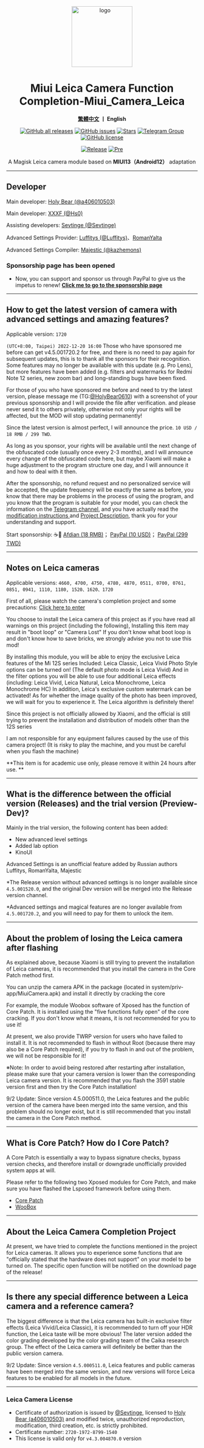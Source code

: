 <div align="center">
<img width="160" src="https://i.imgur.com/jm0M0rG.png" alt="logo">
   <h1>Miui Leica Camera Function Completion-Miui_Camera_Leica</h1>
   <p>
       <b><a href="https://github.com/a406010503/Miui_Camera/blob/main/Leica.md">繁體中文</a>  丨 English</b>
   </p>
   <a href="https://github.com/a406010503/Miui_Camera/releases"><img alt="GitHub all releases" src="https://img.shields.io/github/downloads/a406010503/Miui_Camera/total?label=Downloads"></a>
   <a href="https://github.com/a406010503/Miui_Camera/issues"><img alt="GitHub issues" src="https://img.shields.io/github/issues/a406010503/Miui_Camera"></a>
   <a href="https://github.com/a406010503/Miui_Camera/"><img alt="Stars" src="https://img.shields.io/github/stars/a406010503/Miui_Camera?label=stars"></a>
   <a href="https://t.me/HolyBearHome"><img alt="Telegram Group" src="https://img.shields.io/badge/聖小熊の小屋-Telegram-blue.svg?logo=telegram"></a>
   <a href="https://github.com/a406010503/Miui_Camera/blob/main/LICENSE"><img alt="GitHub license" src="https://img.shields.io/github/license/a406010503/Miui_Camera"></a><p>
      <a href="https://github.com/a406010503/Miui_Camera/releases/latest"><img alt="Release" src="https://img.shields.io/github/v/release/a406010503/Miui_Camera?label=release"></a>
   <a href="https://github.com/a406010503/Miui_Camera/releases/"><img alt="Pre" src="https://img.shields.io/github/v/tag/a406010503/Miui_Camera?color=orange&include_prereleases&label=Pre-release"></a>
   <p>A Magisk Leica camera module based on <b>MIUI13（Android12）</b> adaptation</p>
</div>

---

## Developer
Main developer: [Holy Bear (@a406010503)](https://github.com/a406010503)<p>
Main developer: [XXXF (@Hs0)](https://github.com/Hs0)<p>
Assisting developers: [Sevtinge (@Sevtinge)](https://github.com/sevtinge)<p>
Advanced Settings Provider: [Luffitys (@Luffitys)](https://github.com/Luffitys)、[RomanYalta](https://4pda.to/forum/index.php?showuser=513933)<p>
Advanced Settings Compiler: [Majestic (@kazhemons)](https://github.com/kazhemons)</p>

### Sponsorship page has been opened
- Now, you can support and sponsor us through PayPal to give us the impetus to renew!
**[Click me to go to the sponsorship page](https://paypal.me/holybear0610)**

---

## How to get the latest version of camera with advanced settings and amazing features?
Applicable version: `1720`

`(UTC+8:00, Taipei) 2022-12-20 16:00` Those who have sponsored me before can get v4.5.001720.2 for free, and there is no need to pay again for subsequent updates, this is to thank all the sponsors for their recognition. Some features may no longer be available with this update (e.g. Pro Lens), but more features have been added (e.g. filters and watermarks for Redmi Note 12 series, new zoom bar) and long-standing bugs have been fixed.

For those of you who have sponsored me before and need to try the latest version, please message me (TG:[@HolyBear0610](https://t.me/HolyBear0610)) with a screenshot of your previous sponsorship and I will provide the file after verification. and please never send it to others privately, otherwise not only your rights will be affected, but the MOD will stop updating permanently!

Since the latest version is almost perfect, I will announce the price.
`10 USD / 18 RMB / 299 TWD`.

As long as you sponsor, your rights will be available until the next change of the obfuscated code (usually once every 2-3 months), and I will announce every change of the obfuscated code here, but maybe Xiaomi will make a huge adjustment to the program structure one day, and I will announce it and how to deal with it then.

After the sponsorship, no refund request and no personalized service will be accepted, the update frequency will be exactly the same as before, you know that there may be problems in the process of using the program, and you know that the program is suitable for your model, you can check the information on the [Telegram channel](https://t.me/HolyBearHome/115), and you have actually read the [modification instructions ](https://github.com/a406010503/Miui_Camera/blob/main/Leica.md) and [Project Description](https://github.com/a406010503/Miui_Camera/blob/main/README.md), thank you for your understanding and support.

Start sponsorship: ☕️🍺
[Afdian (18 RMB)](https://afdian.net/item?plan_id=dfd7a8707e7b11eda1b452540025c377)；
[PayPal (10 USD)](http://paypal.me/holybear0610/10USD)；
[PayPal (299 TWD)](http://paypal.me/holybear0610/299TWD)

---
## Notes on Leica cameras
Applicable versions: `4660, 4700, 4750, 4780, 4870, 0511, 0700, 0761, 0851, 0941, 1110, 1180, 1520、1620、1720`

First of all, please watch the camera's completion project and some precautions: [Click here to enter](https://github.com/a406010503/Miui_Camera/blob/main/README_en.md)<p>
You choose to install the Leica camera of this project as if you have read all warnings on this project (including the following),
Installing this item may result in "boot loop" or "Camera Lost"
If you don't know what boot loop is and don't know how to save bricks, we strongly advise you not to use this mod!

By installing this module, you will be able to enjoy the exclusive Leica features of the Mi 12S series
Included: Leica Classic, Leica Vivid Photo Style options can be turned on! (The default photo mode is Leica Vivid)
And in the filter options you will be able to use four additional Leica effects (including: Leica Vivid, Leica Natural, Leica Monochrome, Leica Monochrome HC)
In addition, Leica's exclusive custom watermark can be activated!
As for whether the image quality of the photo has been improved, we will wait for you to experience it. The Leica algorithm is definitely there! <p>

Since this project is not officially allowed by Xiaomi, and the official is still trying to prevent the installation and distribution of models other than the 12S series<p>
I am not responsible for any equipment failures caused by the use of this camera project! (It is risky to play the machine, and you must be careful when you flash the machine) <p>
**This item is for academic use only, please remove it within 24 hours after use. **</p>

---

## What is the difference between the official version (Releases) and the trial version (Preview-Dev)?
Mainly in the trial version, the following content has been added:
- New advanced level settings
- Added lab option
- KinoUI
<p>
Advanced Settings is an unofficial feature added by Russian authors Luffitys, RomanYalta, Majestic

*The Release version without advanced settings is no longer available since `4.5.001520.0`, and the original Dev version will be merged into the Release version channel. <p>
*Advanced settings and magical features are no longer available from `4.5.001720.2`, and you will need to pay for them to unlock the item.

---

## About the problem of losing the Leica camera after flashing
As explained above, because Xiaomi is still trying to prevent the installation of Leica cameras, it is recommended that you install the camera in the Core Patch method first. <p>
You can unzip the camera APK in the package (located in system/priv-app/MiuiCamera.apk) and install it directly by cracking the core <p>
For example, the module Woobox software of Xposed has the function of Core Patch. It is installed using the "five functions fully open" of the core cracking. If you don't know what it means, it is not recommended for you to use it! <p>
At present, we also provide TWRP version for users who have failed to install it. It is not recommended to flash in without Root (because there may also be a Core Patch required), if you try to flash in and out of the problem, we will not be responsible for it! <p>
※Note: In order to avoid being restored after restarting after installation, please make sure that your camera version is lower than the corresponding Leica camera version. It is recommended that you flash the 3591 stable version first and then try the Core Patch installation! </p>
<p>
9/2 Update: Since version 4.5.000511.0, the Leica features and the public version of the camera have been merged into the same version, and this problem should no longer exist, but it is still recommended that you install the camera in the Core Patch method.
   
---
   
## What is Core Patch? How do I Core Patch?
A Core Patch is essentially a way to bypass signature checks, bypass version checks, and therefore install or downgrade unofficially provided system apps at will.<p>
Please refer to the following two Xposed modules for Core Patch, and make sure you have flashed the Lsposed framework before using them.
- [Core Patch](https://github.com/LSPosed/CorePatch/releases)
- [WooBox](https://github.com/Xposed-Modules-Repo/com.lt2333.simplicitytools)

---

## About the Leica Camera Completion Project
At present, we have tried to complete the functions mentioned in the project for Leica cameras.
It allows you to experience some functions that are "officially stated that the hardware does not support" on your model to be turned on.
The specific open function will be notified on the download page of the release!

---

## Is there any special difference between a Leica camera and a reference camera?

The biggest difference is that the Leica camera has built-in exclusive filter effects (Leica Vivid/Leica Classic), it is recommended to turn off your HDR function, the Leica taste will be more obvious!
The later version added the color grading developed by the color grading team of the Caika research group. The effect of the Leica camera will definitely be better than the public version camera. <p>
9/2 Update: Since version `4.5.000511.0`, Leica features and public cameras have been merged into the same version, and new versions will force Leica features to be enabled for all models in the future.

---

### Leica Camera License
- Certificate of authorization is issued by [@Sevtinge](https://github.com/Sevtinge), licensed to [Holy Bear (a406010503)](https://github.com/a406010503) and modified twice, unauthorized reproduction, modification, third creation, etc. is strictly prohibited.
- Certificate number: `2720-1972-8799-1540`
- This license is valid only for `v4.3.004870.0` version
